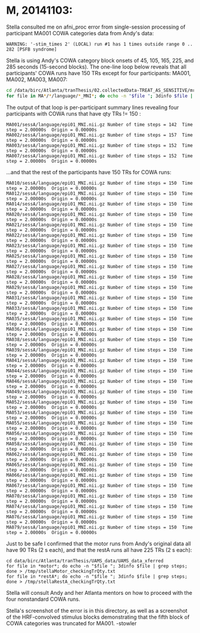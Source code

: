 M, 20141103:
=============
Stella consulted me on afni_proc error from single-session processing of participant MA001 COWA categories data from Andy's data:

`WARNING: '-stim_times 2' (LOCAL) run #1 has 1 times outside range 0 .. 282 [PSFB syndrome]`

Stella is using Andy's COWA category block onsets of 45, 105, 165, 225, and 285 seconds (15-second blocks). The one-line loop below reveals that all participants' COWA runs have 150 TRs except for four participants: MA001, MA002, MA003, MA007:

```bash
cd /data/birc/Atlanta/tranThesis/02.collectedData-TREAT_AS_SENSITIVE/mrSourceNiftisScreened
for file in MA*/*/language/*_MNI*; do echo -n "$file "; 3dinfo $file | grep steps; done > /tmp/stellaCowa_checkingTrQty.txt
```

The output of that loop is per-participant summary lines revealing four participants with COWA runs that have qty TRs != 150 :
```
MA001/sessA/language/epi01_MNI.nii.gz Number of time steps = 142  Time step = 2.00000s  Origin = 0.00000s
MA002/sessA/language/epi01_MNI.nii.gz Number of time steps = 157  Time step = 2.00000s  Origin = 0.00000s
MA003/sessA/language/epi01_MNI.nii.gz Number of time steps = 152  Time step = 2.00000s  Origin = 0.00000s
MA007/sessA/language/epi01_MNI.nii.gz Number of time steps = 152  Time step = 2.00000s  Origin = 0.00000s
```

...and that the rest of the participants have 150 TRs for COWA runs:

```
MA010/sessA/language/epi01_MNI.nii.gz Number of time steps = 150  Time step = 2.00000s  Origin = 0.00000s
MA012/sessA/language/epi01_MNI.nii.gz Number of time steps = 150  Time step = 2.00000s  Origin = 0.00000s
MA014/sessA/language/epi01_MNI.nii.gz Number of time steps = 150  Time step = 2.00000s  Origin = 0.00000s
MA020/sessA/language/epi01_MNI.nii.gz Number of time steps = 150  Time step = 2.00000s  Origin = 0.00000s
MA021/sessA/language/epi01_MNI.nii.gz Number of time steps = 150  Time step = 2.00000s  Origin = 0.00000s
MA022/sessA/language/epi01_MNI.nii.gz Number of time steps = 150  Time step = 2.00000s  Origin = 0.00000s
MA023/sessA/language/epi01_MNI.nii.gz Number of time steps = 150  Time step = 2.00000s  Origin = 0.00000s
MA025/sessA/language/epi01_MNI.nii.gz Number of time steps = 150  Time step = 2.00000s  Origin = 0.00000s
MA027/sessA/language/epi01_MNI.nii.gz Number of time steps = 150  Time step = 2.00000s  Origin = 0.00000s
MA028/sessA/language/epi01_MNI.nii.gz Number of time steps = 150  Time step = 2.00000s  Origin = 0.00000s
MA029/sessA/language/epi01_MNI.nii.gz Number of time steps = 150  Time step = 2.00000s  Origin = 0.00000s
MA031/sessA/language/epi01_MNI.nii.gz Number of time steps = 150  Time step = 2.00000s  Origin = 0.00000s
MA033/sessA/language/epi01_MNI.nii.gz Number of time steps = 150  Time step = 2.00000s  Origin = 0.00000s
MA035/sessA/language/epi01_MNI.nii.gz Number of time steps = 150  Time step = 2.00000s  Origin = 0.00000s
MA036/sessA/language/epi01_MNI.nii.gz Number of time steps = 150  Time step = 2.00000s  Origin = 0.00000s
MA038/sessA/language/epi01_MNI.nii.gz Number of time steps = 150  Time step = 2.00000s  Origin = 0.00000s
MA039/sessA/language/epi01_MNI.nii.gz Number of time steps = 150  Time step = 2.00000s  Origin = 0.00000s
MA041/sessA/language/epi01_MNI.nii.gz Number of time steps = 150  Time step = 2.00000s  Origin = 0.00000s
MA044/sessA/language/epi01_MNI.nii.gz Number of time steps = 150  Time step = 2.00000s  Origin = 0.00000s
MA046/sessA/language/epi01_MNI.nii.gz Number of time steps = 150  Time step = 2.00000s  Origin = 0.00000s
MA049/sessA/language/epi01_MNI.nii.gz Number of time steps = 150  Time step = 2.00000s  Origin = 0.00000s
MA052/sessA/language/epi01_MNI.nii.gz Number of time steps = 150  Time step = 2.00000s  Origin = 0.00000s
MA053/sessA/language/epi01_MNI.nii.gz Number of time steps = 150  Time step = 2.00000s  Origin = 0.00000s
MA055/sessA/language/epi01_MNI.nii.gz Number of time steps = 150  Time step = 2.00000s  Origin = 0.00000s
MA056/sessA/language/epi01_MNI.nii.gz Number of time steps = 150  Time step = 2.00000s  Origin = 0.00000s
MA058/sessA/language/epi01_MNI.nii.gz Number of time steps = 150  Time step = 2.00000s  Origin = 0.00000s
MA062/sessA/language/epi01_MNI.nii.gz Number of time steps = 150  Time step = 2.00000s  Origin = 0.00000s
MA065/sessA/language/epi01_MNI.nii.gz Number of time steps = 150  Time step = 2.00000s  Origin = 0.00000s
MA066/sessA/language/epi01_MNI.nii.gz Number of time steps = 150  Time step = 2.00000s  Origin = 0.00000s
MA067/sessA/language/epi01_MNI.nii.gz Number of time steps = 150  Time step = 2.00000s  Origin = 0.00000s
MA070/sessA/language/epi01_MNI.nii.gz Number of time steps = 150  Time step = 2.00000s  Origin = 0.00000s
MA074/sessA/language/epi01_MNI.nii.gz Number of time steps = 150  Time step = 2.00000s  Origin = 0.00000s
MA076/sessA/language/epi01_MNI.nii.gz Number of time steps = 150  Time step = 2.00000s  Origin = 0.00000s
MA079/sessA/language/epi01_MNI.nii.gz Number of time steps = 150  Time step = 2.00000s  Origin = 0.00000s
```

Just to be safe I confirmed that the motor runs from Andy's original data all have 90 TRs (2 s each), and that the restA runs all have 225 TRs (2 s each):

```
cd data/birc/Atlanta/tranThesis/UAMS_data/UAMS_data_xferred
for file in *motor*; do echo -n "$file "; 3dinfo $file | grep steps; done > /tmp/stellaMotor_checkingTrQty.txt
for file in *restA*; do echo -n "$file "; 3dinfo $file | grep steps; done > /tmp/stellaRestA_checkingTrQty.txt
```

Stella will consult Andy and her Atlanta mentors on how to proceed with the four nonstandard COWA runs. 

Stella's screenshot of the error is in this directory, as well as a screenshot of the HRF-convolved stimulus blocks demonstrating that the fifth block of COWA categories was truncated for MA001.
-stowler
